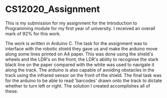 # CS12020_Assignment

This is my submission for my assignment for the Introduction to Programming module for my first year of university. I received an overall mark of 92% for this work. 

The work is written in Arduino C. The task for the assignment was to interface with the robotic shield they gave us and make the arduino move along some lines printed on A4 paper. This was done using the shield's wheels and the LDR's on the front; the LDR's ability to recognise the stark black line on the paper compared with the white was used to navigate it along the track. The arduino is also capable of avoiding obstacles in the track using the infrared sensor on the front of the shield. The final task was for the arduino to be able to read 'barcodes' drawn onto the track to dictate whether to turn left or right. The solution I created accomplishes all of these.

